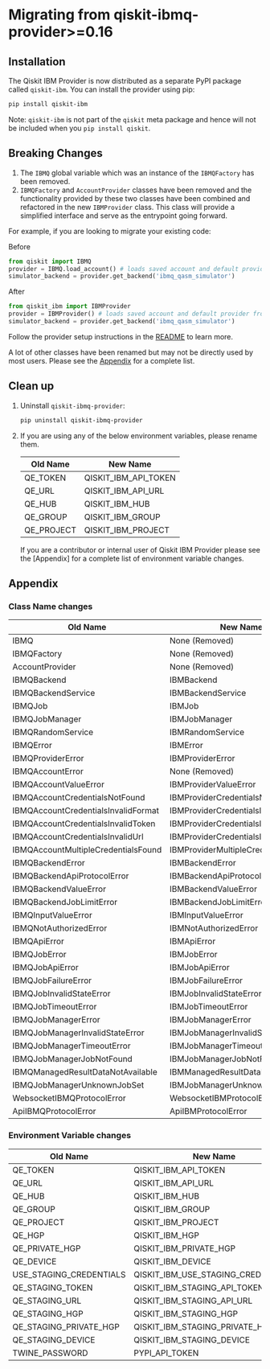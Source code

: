 # Migrating from qiskit-ibmq-provider>=0.16

## Installation
The Qiskit IBM Provider is now distributed as a separate PyPI package called `qiskit-ibm`. You can install the provider using pip:

```bash
pip install qiskit-ibm
```

Note: `qiskit-ibm` is not part of the `qiskit` meta package and hence will not be included when you `pip install qiskit`.

## Breaking Changes
1. The `IBMQ` global variable which was an instance of the `IBMQFactory` has been removed.
1. `IBMQFactory` and `AccountProvider` classes have been removed and the functionality provided by these two classes have been combined and refactored in the new `IBMProvider` class. This class will provide a simplified interface and serve as the entrypoint going forward.

For example, if you are looking to migrate your existing code:

Before
```python
from qiskit import IBMQ
provider = IBMQ.load_account() # loads saved account and default provider from disk
simulator_backend = provider.get_backend('ibmq_qasm_simulator')
```
After
```python
from qiskit_ibm import IBMProvider
provider = IBMProvider() # loads saved account and default provider from disk
simulator_backend = provider.get_backend('ibmq_qasm_simulator')
```

Follow the provider setup instructions in the [README] to learn more.

A lot of other classes have been renamed but may not be directly used by most users. Please see the [Appendix](#class-name-changes) for a complete list.

## Clean up
1. Uninstall `qiskit-ibmq-provider`:

    ```bash
    pip uninstall qiskit-ibmq-provider
    ```
2. If you are using any of the below environment variables, please rename them.

    | Old Name  | New Name |
    | ------------- | ------------- |
    | QE_TOKEN | QISKIT_IBM_API_TOKEN |
    | QE_URL | QISKIT_IBM_API_URL |
    | QE_HUB | QISKIT_IBM_HUB |
    | QE_GROUP | QISKIT_IBM_GROUP |
    | QE_PROJECT | QISKIT_IBM_PROJECT |

    If you are a contributor or internal user of Qiskit IBM Provider please see the [Appendix] for a complete list of environment variable changes.

[README]: https://github.com/Qiskit-Partners/qiskit-ibm/blob/main/README.md

## Appendix
### Class Name changes

| Old Name  | New Name |
| ------------- | ------------- |
| IBMQ  | None (Removed)  |
| IBMQFactory  | None (Removed) |
| AccountProvider  | None (Removed) |
| IBMQBackend  | IBMBackend |
| IBMQBackendService  | IBMBackendService |
| IBMQJob  | IBMJob |
| IBMQJobManager  | IBMJobManager |
| IBMQRandomService  | IBMRandomService |
| IBMQError | IBMError |
| IBMQProviderError | IBMProviderError |
| IBMQAccountError | None (Removed) |
| IBMQAccountValueError | IBMProviderValueError |
| IBMQAccountCredentialsNotFound | IBMProviderCredentialsNotFound |
| IBMQAccountCredentialsInvalidFormat | IBMProviderCredentialsInvalidFormat |
| IBMQAccountCredentialsInvalidToken | IBMProviderCredentialsInvalidToken |
| IBMQAccountCredentialsInvalidUrl | IBMProviderCredentialsInvalidUrl |
| IBMQAccountMultipleCredentialsFound | IBMProviderMultipleCredentialsFound |
| IBMQBackendError | IBMBackendError |
| IBMQBackendApiProtocolError | IBMBackendApiProtocolError |
| IBMQBackendValueError | IBMBackendValueError |
| IBMQBackendJobLimitError | IBMBackendJobLimitError |
| IBMQInputValueError | IBMInputValueError |
| IBMQNotAuthorizedError | IBMNotAuthorizedError |
| IBMQApiError | IBMApiError |
| IBMQJobError | IBMJobError |
| IBMQJobApiError | IBMJobApiError |
| IBMQJobFailureError | IBMJobFailureError |
| IBMQJobInvalidStateError | IBMJobInvalidStateError |
| IBMQJobTimeoutError | IBMJobTimeoutError |
| IBMQJobManagerError | IBMJobManagerError |
| IBMQJobManagerInvalidStateError | IBMJobManagerInvalidStateError |
| IBMQJobManagerTimeoutError | IBMJobManagerTimeoutError |
| IBMQJobManagerJobNotFound | IBMJobManagerJobNotFound |
| IBMQManagedResultDataNotAvailable | IBMManagedResultDataNotAvailable |
| IBMQJobManagerUnknownJobSet | IBMJobManagerUnknownJobSet |
| WebsocketIBMQProtocolError | WebsocketIBMProtocolError |
| ApiIBMQProtocolError | ApiIBMProtocolError |

### Environment Variable changes

| Old Name  | New Name |
| ------------- | ------------- |
| QE_TOKEN | QISKIT_IBM_API_TOKEN |
| QE_URL | QISKIT_IBM_API_URL |
| QE_HUB | QISKIT_IBM_HUB |
| QE_GROUP | QISKIT_IBM_GROUP |
| QE_PROJECT | QISKIT_IBM_PROJECT |
| QE_HGP | QISKIT_IBM_HGP |
| QE_PRIVATE_HGP | QISKIT_IBM_PRIVATE_HGP |
| QE_DEVICE | QISKIT_IBM_DEVICE |
| USE_STAGING_CREDENTIALS | QISKIT_IBM_USE_STAGING_CREDENTIALS |
| QE_STAGING_TOKEN | QISKIT_IBM_STAGING_API_TOKEN |
| QE_STAGING_URL | QISKIT_IBM_STAGING_API_URL |
| QE_STAGING_HGP | QISKIT_IBM_STAGING_HGP |
| QE_STAGING_PRIVATE_HGP | QISKIT_IBM_STAGING_PRIVATE_HGP |
| QE_STAGING_DEVICE | QISKIT_IBM_STAGING_DEVICE |
| TWINE_PASSWORD | PYPI_API_TOKEN |
